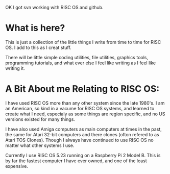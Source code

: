 OK I got svn working with RISC OS and github.

# What is here?
This is just a collection of the little things I write from time to time for RISC OS.   I add to this as I creat stuff.

There will be little simple coding utilities, file utilities, graphics tools, programming tutorials, and what ever else I feel like writing as I feel like writing it.

# A Bit About me Relating to RISC OS:
I have used RISC OS more than any other system since the late 1980's.  I am an American, so kind in a vacume for RISC OS systems, and learned to create what I need, especialy as some things are region specific, and no US versions existed for many things.

I have also used Amiga computers as main computers at times in the past, the same for Atari 32-bit computers and there clones (ofton refered to as Atari TOS Clones).  Though I always have continued to use RISC OS no matter what other systems I use.

Currently I use RISC OS 5.23 running on a Raspberry Pi 2 Model B.  This is by far the fastest computer I have ever owned, and one of the least expensive.
